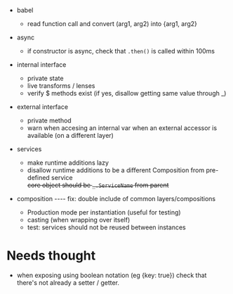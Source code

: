 - babel
    - read function call and convert (arg1, arg2) into {arg1, arg2}

- async
    - if constructor is async, check that `.then()` is called within 100ms

- internal interface
    - private state
    - live transforms / lenses
    - verify $ methods exist (if yes, disallow getting same value through _)
    
- external interface
    - private method
  - warn when accesing an internal var when an external accessor is available (on a different layer)
  
- services
  - make runtime additions lazy
  - disallow runtime additions to be a different Composition from pre-defined service   
  <s>core object should be `_.ServiceName` from parent</s>

- composition
  ---- fix: double include of common layers/compositions
  - Production mode per instantiation (useful for testing)
  - casting (when wrapping over itself)
  - test: services should not be reused between instances 
    


# Needs thought
  - when exposing using boolean notation (eg {key: true}) check that there's not already a setter / getter.

